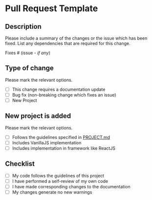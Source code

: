 # Pull Request Template

## Description

Please include a summary of the changes or the issue which has been fixed. List any dependencies that are required for this change.

Fixes # (issue - *if any*)

## Type of change

Please mark the relevant options.

- [ ] This change requires a documentation update
- [ ] Bug fix (non-breaking change which fixes an issue)
- [ ] New Project

## New project is added

Please mark the relevant options.

- [ ] Follows the guidelines specified in [PROJECT.md](/docs/PROJECT.md)
- [ ] Includes VanillaJS implementation
- [ ] Includes implementation in framework like ReactJS

## Checklist

- [ ] My code follows the guidelines of this project
- [ ] I have performed a self-review of my own code
- [ ] I have made corresponding changes to the documentation
- [ ] My changes generate no new warnings
